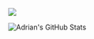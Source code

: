 [<img src="https://i.imgur.com/gtHOc3T.png">](https://youtube.com/c/javascriptmastery)

![Adrian's GitHub Stats](https://github-readme-stats.vercel.app/api?hide=issues,contribs,pr&username=adrianhajdin&show_icons=true)
